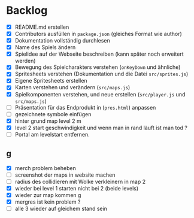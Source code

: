 # Backlog

- [x] README.md erstellen
- [x] Contributors ausfüllen in `package.json` (gleiches Format wie author)
- [x] Dokumentation vollständig durchlesen
- [x] Name des Spiels ändern
- [x] Spielidee auf der Webseite beschreiben (kann später noch erweitert werden)
- [x] Bewegung des Spielcharakters verstehen (`onKeyDown` und ähnliche)
- [x] Spritesheets verstehen (Dokumentation und die Datei `src/sprites.js`)
- [x] Eigene Spritesheets erstellen
- [x] Karten verstehen und verändern (`src/maps.js`)
- [x] Spielkomponenten verstehen, und neue erstellen (`src/player.js` und
      `src/maps.js`)
- [ ] Präsentation für das Endprodukt in (`pres.html`) anpassen
- [ ] gezeichnete symbole einfügen
- [x] hinter grund map level 2 m
- [x] level 2 start geschwindigkeit und wenn man in rand läuft ist man tod ?
- [ ] Portal am levelstart entfernen.

## g

- [x] merch problem beheben
- [ ] screenshot der maps in website machen
- [ ] radius des collidieren mit Wolke verkleinern in map 2
- [x] wieder bei level 1 starten nicht bei 2 (beide levels)
- [x] wieder zur map kommen g
- [x] mergres ist kein problem ?
- [ ] alle 3 wieder auf gleichem stand sein
